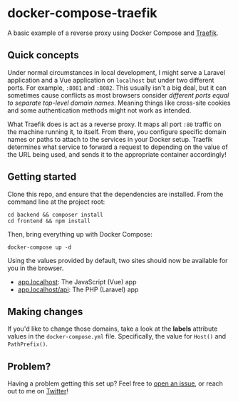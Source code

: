 # docker-compose-traefik

A basic example of a reverse proxy using Docker Compose and [Traefik](https://traefik.io/traefik/).

## Quick concepts

Under normal circumstances in local development, I might serve a Laravel application and a Vue application on `localhost` but under two different ports. For example, `:8081` and `:8082`. This usually isn't a big deal, but it can sometimes cause conflicts as most browsers consider *different ports equal to separate top-level domain names*. Meaning things like cross-site cookies and some authentication methods might not work as intended.

What Traefik does is act as a reverse proxy. It maps all port `:80` traffic on the machine running it, to itself. From there, you configure specific domain names or paths to attach to the services in your Docker setup. Traefik determines what service to forward a request to depending on the value of the URL being used, and sends it to the appropriate container accordingly!

## Getting started

Clone this repo, and ensure that the dependencies are installed. From the command line at the project root:

```
cd backend && composer install
cd frontend && npm install
```

Then, bring everything up with Docker Compose:

```
docker-compose up -d
```

Using the values provided by default, two sites should now be available for you in the browser.

- [app.localhost](http://app.localhost): The JavaScript (Vue) app
- [app.localhost/api](http://app.localhost/api): The PHP (Laravel) app

## Making changes

If you'd like to change those domains, take a look at the **labels** attribute values in the `docker-compose.yml` file. Specifically, the value for `Host()` and `PathPrefix()`.

## Problem?

Having a problem getting this set up? Feel free to [open an issue](https://github.com/aschmelyun/docker-compose-traefik/issues/new), or reach out to me on [Twitter](https://twitter.com/aschmelyun)!